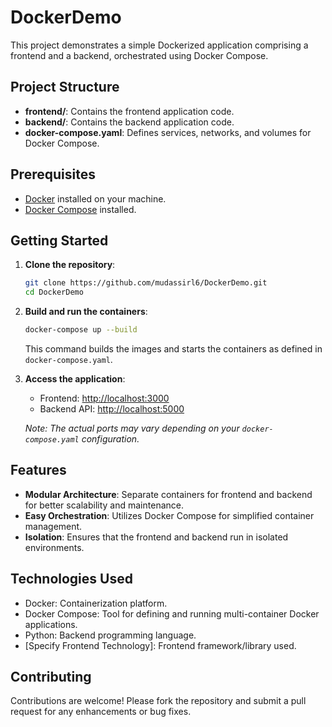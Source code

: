 # DockerDemo

This project demonstrates a simple Dockerized application comprising a frontend and a backend, orchestrated using Docker Compose.

## Project Structure

* **frontend/**: Contains the frontend application code.
* **backend/**: Contains the backend application code.
* **docker-compose.yaml**: Defines services, networks, and volumes for Docker Compose.

## Prerequisites

* [Docker](https://www.docker.com/get-started) installed on your machine.
* [Docker Compose](https://docs.docker.com/compose/install/) installed.

## Getting Started

1. **Clone the repository**:

   ```bash
   git clone https://github.com/mudassirl6/DockerDemo.git
   cd DockerDemo
   ```

2. **Build and run the containers**:

   ```bash
   docker-compose up --build
   ```

   This command builds the images and starts the containers as defined in `docker-compose.yaml`.

3. **Access the application**:

   * Frontend: [http://localhost:3000](http://localhost:3000)
   * Backend API: [http://localhost:5000](http://localhost:5000)

   *Note: The actual ports may vary depending on your `docker-compose.yaml` configuration.*

## Features

* **Modular Architecture**: Separate containers for frontend and backend for better scalability and maintenance.
* **Easy Orchestration**: Utilizes Docker Compose for simplified container management.
* **Isolation**: Ensures that the frontend and backend run in isolated environments.

## Technologies Used

* Docker: Containerization platform.
* Docker Compose: Tool for defining and running multi-container Docker applications.
* Python: Backend programming language.
* \[Specify Frontend Technology]: Frontend framework/library used.

## Contributing

Contributions are welcome! Please fork the repository and submit a pull request for any enhancements or bug fixes.

